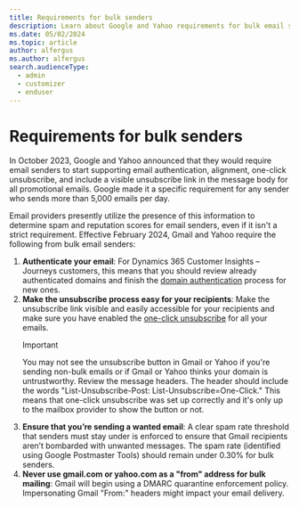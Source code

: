 ```yaml
---
title: Requirements for bulk senders
description: Learn about Google and Yahoo requirements for bulk email senders.
ms.date: 05/02/2024
ms.topic: article
author: alfergus
ms.author: alfergus
search.audienceType: 
  - admin
  - customizer
  - enduser
---
```


# Requirements for bulk senders

In October 2023, Google and Yahoo announced that they would require email senders to start supporting email authentication, alignment, one-click unsubscribe, and include a visible unsubscribe link in the message body for all promotional emails. Google made it a specific requirement for any sender who sends more than 5,000 emails per day.

Email providers presently utilize the presence of this information to determine spam and reputation scores for email senders, even if it isn't a strict requirement. Effective February 2024, Gmail and Yahoo require the following from bulk email senders:

1. **Authenticate your email**: For Dynamics 365 Customer Insights – Journeys customers, this means that you should review already authenticated domains and finish the [domain authentication](domain-authentication.md) process for new ones.
1. **Make the unsubscribe process easy for your recipients**: Make the unsubscribe link visible and easily accessible for your recipients and make sure you have enabled the [one-click unsubscribe](one-click-unsubscribe.md) for all your emails.
    > [!IMPORTANT]
    > You may not see the unsubscribe button in Gmail or Yahoo if you're sending non-bulk emails or if Gmail or Yahoo thinks your domain is untrustworthy. Review the message headers. The header should include the words "List-Unsubscribe-Post: List-Unsubscribe=One-Click." This means that one-click unsubscribe was set up correctly and it's only up to the mailbox provider to show the button or not.
1. **Ensure that you’re sending a wanted email**: A clear spam rate threshold that senders must stay under is enforced to ensure that Gmail recipients aren’t bombarded with unwanted messages. The spam rate (identified using Google Postmaster Tools) should remain under 0.30% for bulk senders.  
1. **Never use gmail.com or yahoo.com as a "from" address for bulk mailing**: Gmail will begin using a DMARC quarantine enforcement policy. Impersonating Gmail "From:" headers might impact your email delivery.